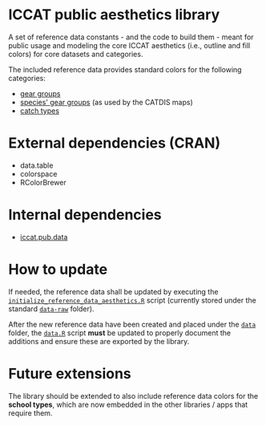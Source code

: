 # ICCAT public aesthetics library

A set of reference data constants - and the code to build them - meant for public usage and modeling the core ICCAT aesthetics (i.e., outline and fill colors) for core datasets and categories.

The included reference data provides standard colors for the following categories:

-   [gear groups](https://github.com/stats-ICCAT/iccat.pub.aes/tree/main/data/REF_GEAR_GROUPS.RData)
-   [species' gear groups]() (as used by the CATDIS maps)
-   [catch types]()

# External dependencies (CRAN)

-   data.table
-   colorspace
-   RColorBrewer

# Internal dependencies

-   [iccat.pub.data](https://github.com/stats-ICCAT/iccat.pub.data)

# How to update

If needed, the reference data shall be updated by executing the [`initialize_reference_data_aesthetics.R`](https://github.com/stats-ICCAT/iccat.pub.aes/blob/main/data-raw/initialize_reference_data_aesthetics.R) script (currently stored under the standard [`data-raw`](https://github.com/stats-ICCAT/iccat.pub.aes/tree/main/data-raw) folder).

After the new reference data have been created and placed under the [`data`](https://github.com/stats-ICCAT/iccat.pub.aes/tree/main/data) folder, the [`data.R`](https://github.com/stats-ICCAT/iccat.pub.aes/blob/main/data/data.R) script **must** be updated to properly document the additions and ensure these are exported by the library.

# Future extensions

The library should be extended to also include reference data colors for the **school types**, which are now embedded in the other libraries / apps that require them. 
